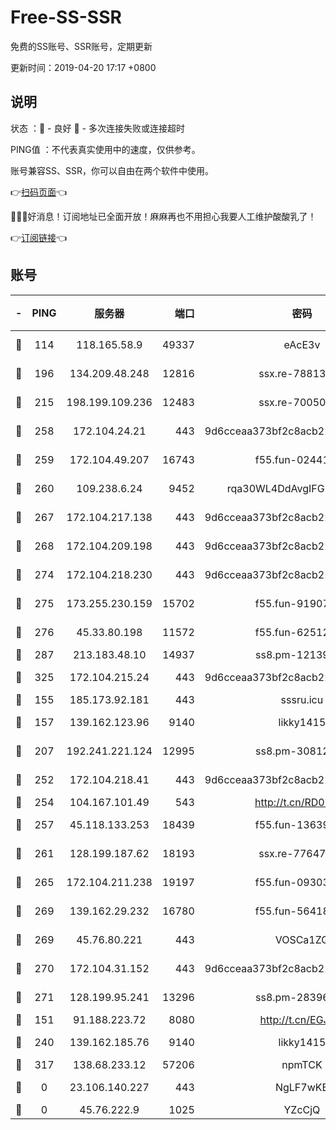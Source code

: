 # Free-SS-SSR

免费的SS账号、SSR账号，定期更新

更新时间：2019-04-20 17:17 +0800

## 说明

状态     ：🙂 - 良好 🙁 - 多次连接失败或连接超时

PING值   ：不代表真实使用中的速度，仅供参考。

账号兼容SS、SSR，你可以自由在两个软件中使用。

👉[扫码页面](https://liesauer.github.io/Free-SS-SSR/)👈

🎉🎉🎉好消息！订阅地址已全面开放！麻麻再也不用担心我要人工维护酸酸乳了！

👉[订阅链接](https://www.liesauer.net/yogurt/subscribe?ACCESS_TOKEN=DAYxR3mMaZAsaqUb)👈

## 账号

|-|PING|服务器|端口|密码|加密方式|区域|
|:----:|:----:|:-----:|-----:|:----:|:----:|:----:|
|🙂|114|118.165.58.9|49337|eAcE3v|chacha20-ietf|TW|
|🙂|196|134.209.48.248|12816|ssx.re-78813577|aes-256-cfb|US|
|🙂|215|198.199.109.236|12483|ssx.re-70050948|aes-256-cfb|US|
|🙂|258|172.104.24.21|443|9d6cceaa373bf2c8acb22e60b6a58be6|aes-256-cfb|US|
|🙂|259|172.104.49.207|16743|f55.fun-02441032|aes-256-cfb|SG|
|🙂|260|109.238.6.24|9452|rqa30WL4DdAvgIFG6Fs3znzTa|aes-256-cfb|FR|
|🙂|267|172.104.217.138|443|9d6cceaa373bf2c8acb22e60b6a58be6|aes-256-cfb|US|
|🙂|268|172.104.209.198|443|9d6cceaa373bf2c8acb22e60b6a58be6|aes-256-cfb|US|
|🙂|274|172.104.218.230|443|9d6cceaa373bf2c8acb22e60b6a58be6|aes-256-cfb|US|
|🙂|275|173.255.230.159|15702|f55.fun-91907553|aes-256-cfb|US|
|🙂|276|45.33.80.198|11572|f55.fun-62512711|aes-256-cfb|US|
|🙂|287|213.183.48.10|14937|ss8.pm-12139832|rc4-md5|RU|
|🙂|325|172.104.215.24|443|9d6cceaa373bf2c8acb22e60b6a58be6|aes-256-cfb|US|
|🙂|155|185.173.92.181|443|sssru.icu|rc4-md5|RU|
|🙂|157|139.162.123.96|9140|likky1415|aes-256-cfb|JP|
|🙂|207|192.241.221.124|12995|ss8.pm-30812425|aes-256-cfb|US|
|🙂|252|172.104.218.41|443|9d6cceaa373bf2c8acb22e60b6a58be6|aes-256-cfb|US|
|🙂|254|104.167.101.49|543|http://t.cn/RD0D7sx|rc4-md5|CA|
|🙂|257|45.118.133.253|18439|f55.fun-13639726|aes-256-cfb|SG|
|🙂|261|128.199.187.62|18193|ssx.re-77647614|aes-256-cfb|SG|
|🙂|265|172.104.211.238|19197|f55.fun-09303839|aes-256-cfb|US|
|🙂|269|139.162.29.232|16780|f55.fun-56418519|aes-256-cfb|SG|
|🙂|269|45.76.80.221|443|VOSCa1ZG|aes-256-cfb|DE|
|🙂|270|172.104.31.152|443|9d6cceaa373bf2c8acb22e60b6a58be6|aes-256-cfb|US|
|🙂|271|128.199.95.241|13296|ss8.pm-28396550|aes-256-cfb|SG|
|🙁|151|91.188.223.72|8080|http://t.cn/EGJIyrl|rc4-md5|RU|
|🙁|240|139.162.185.76|9140|likky1415|aes-256-cfb|DE|
|🙁|317|138.68.233.12|57206|npmTCK|rc4-md5|US|
|🙁|0|23.106.140.227|443|NgLF7wKB|aes-256-cfb|US|
|🙁|0|45.76.222.9|1025|YZcCjQ|rc4-md5|JP|
